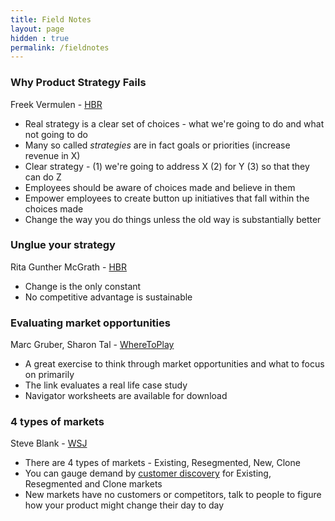```yaml
---
title: Field Notes
layout: page
hidden : true
permalink: /fieldnotes
---
```


### Why Product Strategy Fails
Freek Vermulen - [HBR](https://hbr.org/2017/11/many-strategies-fail-because-theyre-not-actually-strategies)

- Real strategy is a clear set of choices - what we're going to do and what not going to do
- Many so called *strategies* are in fact goals or priorities (increase revenue in X)
- Clear strategy - (1) we're going to address X (2) for Y (3) so that they can do Z
- Employees should be aware of choices made and believe in them
- Empower employees to create button up initiatives that fall within the choices made
- Change the way you do things unless the old way is substantially better

### Unglue your strategy
Rita Gunther McGrath - [HBR](https://hbr.org/2013/06/transient-advantage)

- Change is the only constant
- No competitive advantage is sustainable

### Evaluating market opportunities
Marc Gruber, Sharon Tal - [WhereToPlay](https://wheretoplay.co/flyability-safe-drones-for-inaccessible-places)

- A great exercise to think through market opportunities and what to focus on primarily
- The link evaluates a real life case study
- Navigator worksheets are available for download

### 4 types of markets
Steve Blank - [WSJ](https://www.wsj.com/articles/BL-232B-243)

- There are 4 types of markets - Existing, Resegmented, New, Clone
- You can gauge demand by [customer discovery](https://steveblank.com/2020/04/07/customer-discovery-in-the-time-of-the-covid-19-virus/) for Existing, Resegmented and Clone markets
- New markets have no customers or competitors, talk to people to figure how your product might change their day to day
